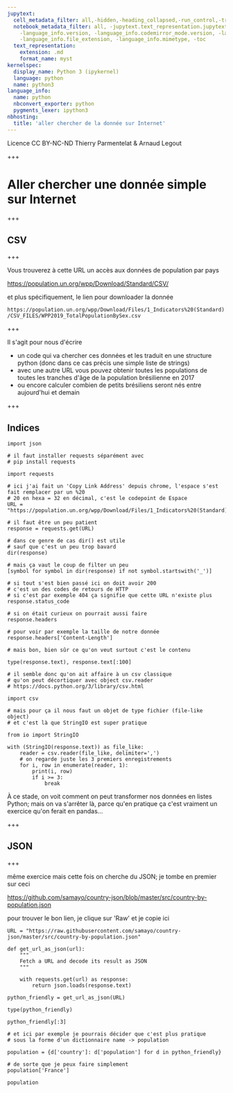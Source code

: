 ```yaml
---
jupytext:
  cell_metadata_filter: all,-hidden,-heading_collapsed,-run_control,-trusted
  notebook_metadata_filter: all, -jupytext.text_representation.jupytext_version, -jupytext.text_representation.format_version,
    -language_info.version, -language_info.codemirror_mode.version, -language_info.codemirror_mode,
    -language_info.file_extension, -language_info.mimetype, -toc
  text_representation:
    extension: .md
    format_name: myst
kernelspec:
  display_name: Python 3 (ipykernel)
  language: python
  name: python3
language_info:
  name: python
  nbconvert_exporter: python
  pygments_lexer: ipython3
nbhosting:
  title: 'aller chercher de la donnée sur Internet'
---
```


<div class="licence">
<span>Licence CC BY-NC-ND</span>
<span>Thierry Parmentelat &amp; Arnaud Legout</span>
</div>

+++

# Aller chercher une donnée simple sur Internet

+++

## CSV

+++

Vous trouverez à cette URL un accès aux données de population par pays

<https://population.un.org/wpp/Download/Standard/CSV/>

et plus spécifiquement, le lien pour downloader la donnée

`https://population.un.org/wpp/Download/Files/1_Indicators%20(Standard)/CSV_FILES/WPP2019_TotalPopulationBySex.csv`

+++

Il s'agit pour nous d'écrire

* un code qui va chercher ces données et les traduit en une structure python (donc dans ce cas précis une simple liste de strings)
* avec une autre URL vous pouvez obtenir toutes les populations de toutes les tranches d'âge de la population brésilienne en 2017
* ou encore calculer combien de petits brésiliens seront nés entre aujourd'hui et demain

+++

## Indices

```{code-cell} ipython3
import json

# il faut installer requests séparément avec
# pip install requests

import requests
```

```{code-cell} ipython3
# ici j'ai fait un 'Copy Link Address' depuis chrome, l'espace s'est fait remplacer par un %20
# 20 en hexa = 32 en décimal, c'est le codepoint de Espace
URL = "https://population.un.org/wpp/Download/Files/1_Indicators%20(Standard)/CSV_FILES/WPP2019_TotalPopulationBySex.csv"

# il faut être un peu patient
response = requests.get(URL)
```

```{code-cell} ipython3
# dans ce genre de cas dir() est utile
# sauf que c'est un peu trop bavard
dir(response)
```

```{code-cell} ipython3
# mais ça vaut le coup de filter un peu
[symbol for symbol in dir(response) if not symbol.startswith('_')]
```

```{code-cell} ipython3
# si tout s'est bien passé ici on doit avoir 200
# c'est un des codes de retours de HTTP
# si c'est par exemple 404 ça signifie que cette URL n'existe plus
response.status_code
```

```{code-cell} ipython3
# si on était curieux on pourrait aussi faire
response.headers
```

```{code-cell} ipython3
# pour voir par exemple la taille de notre donnée
response.headers['Content-Length']
```

```{code-cell} ipython3
# mais bon, bien sûr ce qu'on veut surtout c'est le contenu

type(response.text), response.text[:100]
```

```{code-cell} ipython3
# il semble donc qu'on ait affaire à un csv classique
# qu'on peut décortiquer avec object csv.reader
# https://docs.python.org/3/library/csv.html

import csv

# mais pour ça il nous faut un objet de type fichier (file-like object)
# et c'est là que StringIO est super pratique

from io import StringIO

with (StringIO(response.text)) as file_like:
    reader = csv.reader(file_like, delimiter=',')
    # on regarde juste les 3 premiers enregistrements
    for i, row in enumerate(reader, 1):
        print(i, row)
        if i >= 3:
            break
```

À ce stade, on voit comment on peut transformer nos données en listes Python;
mais on va s'arrêter là, parce qu'en pratique ça c'est vraiment un exercice qu'on ferait en pandas...

+++

## JSON

+++

même exercice mais cette fois on cherche du JSON; je tombe en premier sur ceci

<https://github.com/samayo/country-json/blob/master/src/country-by-population.json>

pour trouver le bon lien, je clique sur 'Raw' et je copie ici

```{code-cell} ipython3
URL = "https://raw.githubusercontent.com/samayo/country-json/master/src/country-by-population.json"
```

```{code-cell} ipython3
def get_url_as_json(url):
    """
    Fetch a URL and decode its result as JSON
    """

    with requests.get(url) as response:
        return json.loads(response.text)
```

```{code-cell} ipython3
python_friendly = get_url_as_json(URL)

type(python_friendly)
```

```{code-cell} ipython3
python_friendly[:3]
```

```{code-cell} ipython3
# et ici par exemple je pourrais décider que c'est plus pratique
# sous la forme d'un dictionnaire name -> population

population = {d['country']: d['population'] for d in python_friendly}
```

```{code-cell} ipython3
# de sorte que je peux faire simplement
population['France']
```

```{code-cell} ipython3
population
```

```{code-cell} ipython3

```
